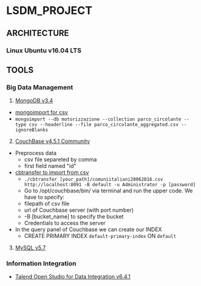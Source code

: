# LSDM_PROJECT
## ARCHITECTURE
### Linux Ubuntu v16.04 LTS
## TOOLS
### Big Data Management
1. [MongoDB v3.4](https://docs.mongodb.com/manual/tutorial/install-mongodb-on-ubuntu/)
  * [mongoimport for csv](https://docs.mongodb.com/manual/reference/program/mongoimport/#csv-import)
  * ``` mongoimport --db motorizzazione --collection parco_circolante --type csv --headerline --file parco_circolante_aggregated.csv --ignoreBlanks ```

2. [CouchBase v4.5.1 Community](https://developer.couchbase.com/documentation/server/4.5/getting-started/installing.html#story-h2-3)

  * Preprocess data
    * csv file separeted by comma
    * first field named "id"
  * [cbtransfer to import from csv](https://developer.couchbase.com/documentation/server/current/cli/cbtransfer-tool.html)
    * ``` ./cbtransfer [your_path]/comuniitaliani28062016.csv http://localhost:8091 -B default -u Administrator -p [password] ```
    * Go to /opt/couchbase/bin/ via terminal and run the upper code. We have to specify:
     * filepath of csv file
     * url of Couchbase server (with port number)
     * -B [bucket_name] to specify the bucket
     * Credentials to access the server
  * In the query panel of Couchbase we can create our INDEX
    * CREATE PRIMARY INDEX `default-primary-index` ON `default`

3. [MySQL v5.7](https://dev.mysql.com/doc/refman/5.7/en/)

### Information Integration
* [Talend Open Studio for Data Integration v6.4.1](http://it.talend.com/download/talend-open-studio#t4)

